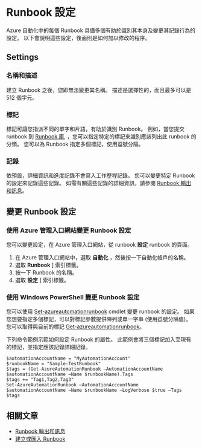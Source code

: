 <properties 
   pageTitle="Runbook 設定"
   description="描述 Azure 自動化中 Runbook 的組態設定，以及如何使用 Azure 管理入口網站和 Windows PowerShell 來加以變更。"
   services="automation"
   documentationCenter=""
   authors="bwren"
   manager="stevenka"
   editor="tysonn" />
<tags 
   ms.service="automation"
   ms.devlang="na"
   ms.topic="article"
   ms.tgt_pltfrm="na"
   ms.workload="infrastructure-services"
   ms.date="10/22/2015"
   ms.author="bwren" />

# Runbook 設定

Azure 自動化中的每個 Runbook 具備多個有助於識別其本身及變更其記錄行為的設定。 以下會說明這些設定，後面則是如何加以修改的程序。

## Settings

### 名稱和描述

建立 Runbook 之後，您即無法變更其名稱。 描述是選擇性的，而且最多可以是 512 個字元。

### 標記

標記可讓您指派不同的單字和片語，有助於識別 Runbook。 例如，當您提交 runbook 到 [Runbook 庫](https://msdn.microsoft.com/library/dn781422.aspx), ，您可以指定特定的標記來識別應該列出此 runbook 的分類。 您可以為 Runbook 指定多個標記，使用逗號分隔。

### 記錄

依預設，詳細資訊和進度記錄不會寫入工作歷程記錄。 您可以變更特定 Runbook 的設定來記錄這些記錄。 如需有關這些記錄的詳細資訊，請參閱 [Runbook 輸出和訊息](https://msdn.microsoft.com/library/dn879148.aspx)。

## 變更 Runbook 設定

### 使用 Azure 管理入口網站變更 Runbook 設定

您可以變更設定，在 Azure 管理入口網站，從 runbook **設定** runbook 的頁面。

1. 在 Azure 管理入口網站中，選取 **自動化** ，然後按一下自動化帳戶的名稱。
1. 選取 **Runbook** ] 索引標籤。
1. 按一下 Runbook 的名稱。
1. 選取 **設定** ] 索引標籤。

### 使用 Windows PowerShell 變更 Runbook 設定

您可以使用 [Set-azureautomationrunbook](https://msdn.microsoft.com/library/dn690275.aspx) cmdlet 變更 runbook 的設定。 如果您想要指定多個標記，可以對標記參數提供陣列或單一字串 (使用逗號分隔值)。 您可以取得與目前的標記 [Get-azureautomationrunbook](https://msdn.microsoft.com/library/dn690278.aspx)。

下列命令範例示範如何設定 Runbook 的屬性。 此範例會將三個標記加入至現有的標記，並指定應該記錄詳細記錄。

    $automationAccountName = "MyAutomationAccount"
    $runbookName = "Sample-TestRunbook"
    $tags = (Get-AzureAutomationRunbook –AutomationAccountName $automationAccountName –Name $runbookName).Tags
    $tags += "Tag1,Tag2,Tag3"
    Set-AzureAutomationRunbook –AutomationAccountName $automationAccountName –Name $runbookName –LogVerbose $true –Tags $tags

## 相關文章
- [Runbook 輸出和訊息](../automation-runbook-output-and-messages) 
- [建立或匯入 Runbook](https://msdn.microsoft.com/library/dn643637.aspx) 
